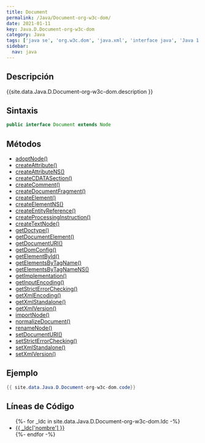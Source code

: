 ```yaml
---
title: Document
permalink: /Java/Document-org-w3c-dom/
date: 2021-01-11
key: Java.D.Document-org-w3c-dom
category: Java
tags: ['java se', 'org.w3c.dom', 'java.xml', 'interface java', 'Java 1.0']
sidebar: 
  nav: java
---
```


## Descripción
{{site.data.Java.D.Document-org-w3c-dom.description }}

## Sintaxis
~~~java
public interface Document extends Node
~~~

## Métodos
* [adoptNode()](/Java/Document-org-w3c-dom/adoptNode/)
* [createAttribute()](/Java/Document-org-w3c-dom/createAttribute/)
* [createAttributeNS()](/Java/Document-org-w3c-dom/createAttributeNS/)
* [createCDATASection()](/Java/Document-org-w3c-dom/createCDATASection/)
* [createComment()](/Java/Document-org-w3c-dom/createComment/)
* [createDocumentFragment()](/Java/Document-org-w3c-dom/createDocumentFragment/)
* [createElement()](/Java/Document-org-w3c-dom/createElement/)
* [createElementNS()](/Java/Document-org-w3c-dom/createElementNS/)
* [createEntityReference()](/Java/Document-org-w3c-dom/createEntityReference/)
* [createProcessingInstruction()](/Java/Document-org-w3c-dom/createProcessingInstruction/)
* [createTextNode()](/Java/Document-org-w3c-dom/createTextNode/)
* [getDoctype()](/Java/Document-org-w3c-dom/getDoctype/)
* [getDocumentElement()](/Java/Document-org-w3c-dom/getDocumentElement/)
* [getDocumentURI()](/Java/Document-org-w3c-dom/getDocumentURI/)
* [getDomConfig()](/Java/Document-org-w3c-dom/getDomConfig/)
* [getElementById()](/Java/Document-org-w3c-dom/getElementById/)
* [getElementsByTagName()](/Java/Document-org-w3c-dom/getElementsByTagName/)
* [getElementsByTagNameNS()](/Java/Document-org-w3c-dom/getElementsByTagNameNS/)
* [getImplementation()](/Java/Document-org-w3c-dom/getImplementation/)
* [getInputEncoding()](/Java/Document-org-w3c-dom/getInputEncoding/)
* [getStrictErrorChecking()](/Java/Document-org-w3c-dom/getStrictErrorChecking/)
* [getXmlEncoding()](/Java/Document-org-w3c-dom/getXmlEncoding/)
* [getXmlStandalone()](/Java/Document-org-w3c-dom/getXmlStandalone/)
* [getXmlVersion()](/Java/Document-org-w3c-dom/getXmlVersion/)
* [importNode()](/Java/Document-org-w3c-dom/importNode/)
* [normalizeDocument()](/Java/Document-org-w3c-dom/normalizeDocument/)
* [renameNode()](/Java/Document-org-w3c-dom/renameNode/)
* [setDocumentURI()](/Java/Document-org-w3c-dom/setDocumentURI/)
* [setStrictErrorChecking()](/Java/Document-org-w3c-dom/setStrictErrorChecking/)
* [setXmlStandalone()](/Java/Document-org-w3c-dom/setXmlStandalone/)
* [setXmlVersion()](/Java/Document-org-w3c-dom/setXmlVersion/)

## Ejemplo
~~~java
{{ site.data.Java.D.Document-org-w3c-dom.code}}
~~~

## Líneas de Código
<ul>
{%- for _ldc in site.data.Java.D.Document-org-w3c-dom.ldc -%}
   <li>
       <a href="{{_ldc['url'] }}">{{ _ldc['nombre'] }}</a>
   </li>
{%- endfor -%}
</ul>
